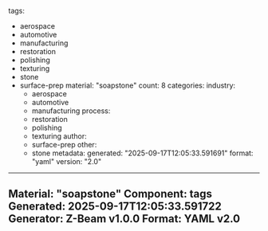 tags:
  - aerospace
  - automotive
  - manufacturing
  - restoration
  - polishing
  - texturing
  - stone
  - surface-prep
material: "soapstone"
count: 8
categories:
  industry:
    - aerospace
    - automotive
    - manufacturing
  process:
    - restoration
    - polishing
    - texturing
  author:
    - surface-prep
  other:
    - stone
metadata:
  generated: "2025-09-17T12:05:33.591691"
  format: "yaml"
  version: "2.0"

---
Material: "soapstone"
Component: tags
Generated: 2025-09-17T12:05:33.591722
Generator: Z-Beam v1.0.0
Format: YAML v2.0
---
